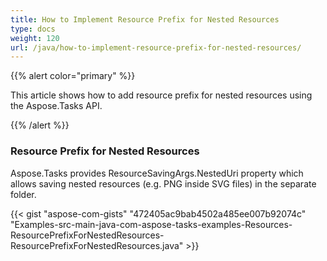 ```yaml
---
title: How to Implement Resource Prefix for Nested Resources
type: docs
weight: 120
url: /java/how-to-implement-resource-prefix-for-nested-resources/
---
```


{{% alert color="primary" %}} 

This article shows how to add resource prefix for nested resources using the Aspose.Tasks API.

{{% /alert %}} 
### **Resource Prefix for Nested Resources**
Aspose.Tasks provides ResourceSavingArgs.NestedUri property which allows saving nested resources (e.g. PNG inside SVG files) in the separate folder.

{{< gist "aspose-com-gists" "472405ac9bab4502a485ee007b92074c" "Examples-src-main-java-com-aspose-tasks-examples-Resources-ResourcePrefixForNestedResources-ResourcePrefixForNestedResources.java" >}}
